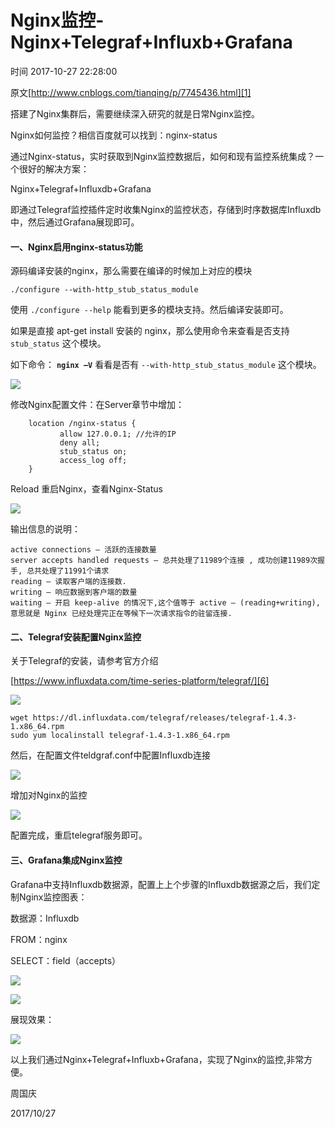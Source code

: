 # Nginx监控-Nginx+Telegraf+Influxb+Grafana

 时间 2017-10-27 22:28:00  

原文[http://www.cnblogs.com/tianqing/p/7745436.html][1]


搭建了Nginx集群后，需要继续深入研究的就是日常Nginx监控。

Nginx如何监控？相信百度就可以找到：nginx-status

通过Nginx-status，实时获取到Nginx监控数据后，如何和现有监控系统集成？一个很好的解决方案：

Nginx+Telegraf+Influxdb+Grafana

即通过Telegraf监控插件定时收集Nginx的监控状态，存储到时序数据库Influxdb中，然后通过Grafana展现即可。

#### 一、Nginx启用nginx-status功能

源码编译安装的nginx，那么需要在编译的时候加上对应的模块

    ./configure --with-http_stub_status_module 
    

使用 `./configure --help` 能看到更多的模块支持。然后编译安装即可。

如果是直接 apt-get install 安装的 nginx，那么使用命令来查看是否支持 `stub_status` 这个模块。

如下命令： **`nginx –V`** 看看是否有 `--with-http_stub_status_module` 这个模块。 

![][4]

修改Nginx配置文件：在Server章节中增加：
```nginx
    location /nginx-status {
           allow 127.0.0.1; //允许的IP
           deny all;
           stub_status on;
           access_log off;
    }
```

Reload 重启Nginx，查看Nginx-Status

![][5]

输出信息的说明：

    active connections – 活跃的连接数量
    server accepts handled requests — 总共处理了11989个连接 , 成功创建11989次握手, 总共处理了11991个请求
    reading — 读取客户端的连接数.
    writing — 响应数据到客户端的数量
    waiting — 开启 keep-alive 的情况下,这个值等于 active – (reading+writing), 意思就是 Nginx 已经处理完正在等候下一次请求指令的驻留连接.
    

#### 二、Telegraf安装配置Nginx监控

关于Telegraf的安装，请参考官方介绍

[https://www.influxdata.com/time-series-platform/telegraf/][6]

![][7]

    wget https://dl.influxdata.com/telegraf/releases/telegraf-1.4.3-1.x86_64.rpm
    sudo yum localinstall telegraf-1.4.3-1.x86_64.rpm
    

然后，在配置文件teldgraf.conf中配置Influxdb连接

![][8]

增加对Nginx的监控

![][9]

配置完成，重启telegraf服务即可。

#### 三、Grafana集成Nginx监控

Grafana中支持Influxdb数据源，配置上上个步骤的Influxdb数据源之后，我们定制Nginx监控图表：

数据源：Influxdb

FROM：nginx

SELECT：field（accepts）

![][10]

![][11]

展现效果：

![][12]

以上我们通过Nginx+Telegraf+Influxb+Grafana，实现了Nginx的监控,非常方便。

周国庆

2017/10/27


[1]: http://www.cnblogs.com/tianqing/p/7745436.html

[4]: ../img/aEnae2z.png
[5]: ../img/ANF7Zrq.png
[6]: https://www.influxdata.com/time-series-platform/telegraf/
[7]: ../img/neEVbmm.png
[8]: ../img/MzYrUrJ.png
[9]: ../img/VrqeA3Q.png
[10]: ../img/z6jmmeF.png
[11]: ../img/eeA36nY.png
[12]: ../img/2eUB3uA.png